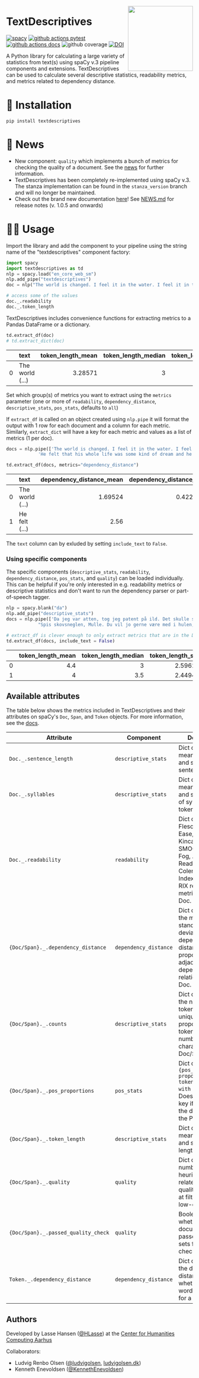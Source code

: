 
<a href="https://github.com/HLasse/TextDescriptives"><img src="https://github.com/HLasse/TextDescriptives/raw/main/docs/_static/icon.png" width="175" height="175" align="right" /></a>


# TextDescriptives

[![spacy](https://img.shields.io/badge/built%20with-spaCy-09a3d5.svg)](https://spacy.io)
[![github actions pytest](https://github.com/hlasse/textdescriptives/actions/workflows/pytest-cov-comment.yml/badge.svg)](https://github.com/hlasse/textdescriptives/actions)
[![github actions docs](https://github.com/hlasse/textdescriptives/actions/workflows/documentation.yml/badge.svg)](https://hlasse.github.io/TextDescriptives/)
![github coverage](https://img.shields.io/endpoint?url=https://gist.githubusercontent.com/hlasse/24ee79064ca9d49616cbc410da65cee2/raw/badge-textdescriptives-pytest-coverage.json)
[![DOI](https://zenodo.org/badge/236710916.svg)](https://zenodo.org/badge/latestdoi/236710916)



A Python library for calculating a large variety of statistics from text(s) using spaCy v.3 pipeline components and extensions. TextDescriptives can be used to calculate several descriptive statistics, readability metrics, and metrics related to dependency distance. 

# 🔧 Installation
`pip install textdescriptives`

# 📰 News

* New component: `quality` which implements a bunch of metrics for checking the quality of a document. See the [news](https://github.com/HLasse/TextDescriptives/blob/master/NEWS.md) for further information. 
* TextDescriptives has been completely re-implemented using spaCy v.3. The stanza implementation can be found in the `stanza_version` branch and will no longer be maintained. 
* Check out the brand new documentation [here](https://hlasse.github.io/TextDescriptives/)!
See [NEWS.md](https://github.com/HLasse/TextDescriptives/blob/master/NEWS.md) for release notes (v. 1.0.5 and onwards)


# 👩‍💻 Usage

Import the library and add the component to your pipeline using the string name of the "textdescriptives" component factory:

```py
import spacy
import textdescriptives as td
nlp = spacy.load("en_core_web_sm")
nlp.add_pipe("textdescriptives") 
doc = nlp("The world is changed. I feel it in the water. I feel it in the earth. I smell it in the air. Much that once was is lost, for none now live who remember it.")

# access some of the values
doc._.readability
doc._.token_length
```

TextDescriptives includes convenience functions for extracting metrics to a Pandas DataFrame or a dictionary.

```py
td.extract_df(doc)
# td.extract_dict(doc)
```
|      | text             | token_length_mean | token_length_median | token_length_std | sentence_length_mean | sentence_length_median | sentence_length_std | syllables_per_token_mean | syllables_per_token_median | syllables_per_token_std | n_tokens | n_unique_tokens | proportion_unique_tokens | n_characters | n_sentences | flesch_reading_ease | flesch_kincaid_grade |    smog | gunning_fog | automated_readability_index | coleman_liau_index |     lix |  rix | dependency_distance_mean | dependency_distance_std | prop_adjacent_dependency_relation_mean | prop_adjacent_dependency_relation_std | pos_prop_DT | pos_prop_NN | pos_prop_VBZ | pos_prop_VBN | pos_prop_. | pos_prop_PRP | pos_prop_VBP | pos_prop_IN | pos_prop_RB | pos_prop_VBD | pos_prop_, | pos_prop_WP |
| ---: | :--------------- | ----------------: | ------------------: | ---------------: | -------------------: | ---------------------: | ------------------: | -----------------------: | -------------------------: | ----------------------: | -------: | --------------: | -----------------------: | -----------: | ----------: | ------------------: | -------------------: | ------: | ----------: | --------------------------: | -----------------: | ------: | ---: | -----------------------: | ----------------------: | -------------------------------------: | ------------------------------------: | ----------: | ----------: | -----------: | -----------: | ---------: | -----------: | -----------: | ----------: | ----------: | -----------: | ---------: | ----------: |
|    0 | The world  (...) |           3.28571 |                   3 |          1.54127 |                    7 |                      6 |             3.09839 |                  1.08571 |                          1 |                0.368117 |       35 |              23 |                 0.657143 |          121 |           5 |             107.879 |           -0.0485714 | 5.68392 |     3.94286 |                    -2.45429 |          -0.708571 | 12.7143 |  0.4 |                  1.69524 |                0.422282 |                                0.44381 |                             0.0863679 |    0.097561 |    0.121951 |    0.0487805 |    0.0487805 |   0.121951 |     0.170732 |     0.121951 |    0.121951 |   0.0731707 |    0.0243902 |  0.0243902 |   0.0243902 |

Set which group(s) of metrics you want to extract using the `metrics` parameter (one or more of `readability`, `dependency_distance`, `descriptive_stats`, `pos_stats`, defaults to `all`)

If `extract_df` is called on an object created using `nlp.pipe` it will format the output with 1 row for each document and a column for each metric. Similarly, `extract_dict` will have a key for each metric and values as a list of metrics (1 per doc).
```py
docs = nlp.pipe(['The world is changed. I feel it in the water. I feel it in the earth. I smell it in the air. Much that once was is lost, for none now live who remember it.',
            'He felt that his whole life was some kind of dream and he sometimes wondered whose it was and whether they were enjoying it.'])

td.extract_df(docs, metrics="dependency_distance")
```
|      | text            | dependency_distance_mean | dependency_distance_std | prop_adjacent_dependency_relation_mean | prop_adjacent_dependency_relation_std |
| ---: | :-------------- | -----------------------: | ----------------------: | -------------------------------------: | ------------------------------------: |
|    0 | The world (...) |                  1.69524 |                0.422282 |                                0.44381 |                             0.0863679 |
|    1 | He felt (...)   |                     2.56 |                       0 |                                   0.44 |                                     0 |

The `text` column can by exluded by setting `include_text` to `False`.

### Using specific components
The specific components (`descriptive_stats`, `readability`, `dependency_distance`, `pos_stats`, and `quality`) can be loaded individually. This can be helpful if you're only interested in e.g. readability metrics or descriptive statistics and don't want to run the dependency parser or part-of-speech tagger. 

```py
nlp = spacy.blank("da")
nlp.add_pipe("descriptive_stats")
docs = nlp.pipe(['Da jeg var atten, tog jeg patent på ild. Det skulle senere vise sig at blive en meget indbringende forretning',
            "Spis skovsneglen, Mulle. Du vil jo gerne være med i hulen, ikk'?"])

# extract_df is clever enough to only extract metrics that are in the Doc
td.extract_df(docs, include_text = False)
```

|      | token_length_mean | token_length_median | token_length_std | sentence_length_mean | sentence_length_median | sentence_length_std | syllables_per_token_mean | syllables_per_token_median | syllables_per_token_std | n_tokens | n_unique_tokens | proportion_unique_tokens | n_characters | n_sentences |
| ---: | ----------------: | ------------------: | ---------------: | -------------------: | ---------------------: | ------------------: | -----------------------: | -------------------------: | ----------------------: | -------: | --------------: | -----------------------: | -----------: | ----------: |
|    0 |               4.4 |                   3 |          2.59615 |                   10 |                     10 |                   1 |                     1.65 |                          1 |                0.852936 |       20 |              19 |                     0.95 |           90 |           2 |
|    1 |                 4 |                 3.5 |          2.44949 |                    6 |                      6 |                   3 |                  1.58333 |                          1 |                0.862007 |       12 |              12 |                        1 |           53 |           2 |

## Available attributes
The table below shows the metrics included in TextDescriptives and their attributes on spaCy's `Doc`, `Span`, and `Token` objects. For more information, see the [docs](https://hlasse.github.io/TextDescriptives/).

| Attribute                           | Component             | Description                                                                                                                                                                  |
| ----------------------------------- | --------------------- | ---------------------------------------------------------------------------------------------------------------------------------------------------------------------------- |
| `Doc._.sentence_length`             | `descriptive_stats`   | Dict containing mean, median, and std of sentence length.                                                                                                                    |
| `Doc._.syllables`                   | `descriptive_stats`   | Dict containing mean, median, and std of number of syllables per token.                                                                                                      |
| `Doc._.readability`                 | `readability`         | Dict containing Flesch Reading Ease, Flesch-Kincaid Grade, SMOG, Gunning-Fog, Automated Readability Index, Coleman-Liau Index, LIX, and RIX readability metrics for the Doc. |
| `{Doc/Span}._.dependency_distance`  | `dependency_distance` | Dict containing the mean and standard deviation of the dependency distance and proportion adjacent dependency relations in the Doc.                                          |
| `{Doc/Span}._.counts`               | `descriptive_stats`   | Dict containing the number of tokens, number of unique tokens, proportion unique tokens, and number of characters in the Doc/Span.                                           |
| `{Doc/Span}._.pos_proportions`      | `pos_stats`           | Dict of `{pos_prop_POSTAG: proportion of all tokens tagged with POSTAG}`. Does not create a key if no tokens in the document fit the POSTAG.                                 |
| `{Doc/Span}._.token_length`         | `descriptive_stats`   | Dict containing mean, median, and std of token length.                                                                                                                       |
| `{Doc/Span}._.quality`              | `quality`             | Dict containing a number of heuristic metrics related to text quality. Targeted at filtering out low-quality text.                                                                      |
| `{Doc/Span}._.passed_quality_check` | `quality`             | Boolean on whether the document or span passed threshold sets for quality checks.                                                                                            |
| `Token._.dependency_distance`  | `dependency_distance` | Dict containing the dependency distance and whether the head word is adjacent for a Token.                                                                                   |



  ## Authors

  Developed by Lasse Hansen ([@HLasse](https://lassehansen.me)) at the [Center for Humanities Computing Aarhus](https://chcaa.io)


  Collaborators:

  * Ludvig Renbo Olsen ([@ludvigolsen]( https://github.com/ludvigolsen ), [ludvigolsen.dk]( http://ludvigolsen.dk ))
  * Kenneth Enevoldsen ([@KennethEnevoldsen](https://github.com/kennethenevoldsen))
